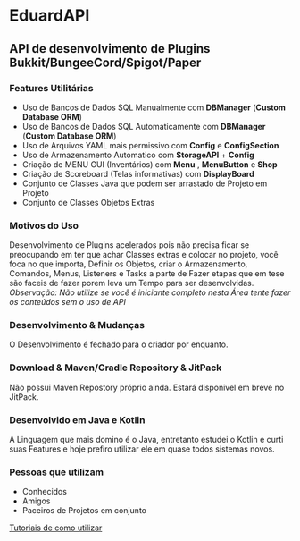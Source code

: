 # EduardAPI
## API de desenvolvimento de Plugins Bukkit/BungeeCord/Spigot/Paper

### Features Utilitárias
- Uso de Bancos de Dados SQL Manualmente com **DBManager** (**Custom Database ORM**)
- Uso de Bancos de Dados SQL Automaticamente com **DBManager** (**Custom Database ORM**)
- Uso de Arquivos YAML mais permissivo com **Config** e **ConfigSection**
- Uso de Armazenamento Automatico com **StorageAPI** + **Config** 
- Criação de MENU GUI (Inventários) com **Menu** , **MenuButton** e **Shop**
- Criação de Scoreboard (Telas informativas) com **DisplayBoard**
- Conjunto de Classes Java que podem ser arrastado de Projeto em Projeto
- Conjunto de Classes Objetos Extras

### Motivos do Uso
Desenvolvimento de Plugins acelerados pois não precisa ficar se preocupando em ter que achar Classes extras e colocar no projeto, você foca no que importa, Definir os Objetos, criar o Armazenamento, Comandos, Menus, Listeners e Tasks a parte de Fazer etapas que em tese são faceis de fazer porem leva um Tempo para ser desenvolvidas.
  *Observação: Não utilize se você é iniciante completo nesta Área tente fazer os conteúdos sem o uso de API*

### Desenvolvimento & Mudanças
O Desenvolvimento é fechado para o criador por enquanto.

### Download & Maven/Gradle Repository & JitPack
Não possui Maven Repostory próprio ainda. Estará disponivel em breve no JitPack.


### Desenvolvido em Java e Kotlin
A Linguagem que mais domino é o Java, entretanto estudei o Kotlin e curti suas Features e hoje prefiro utilizar ele em quase todos sistemas novos.

### Pessoas que utilizam
- Conhecidos
- Amigos
- Paceiros de Projetos em conjunto

[Tutoriais de como utilizar ](https://github.com/EduardMaster/EduardAPI/wiki)
